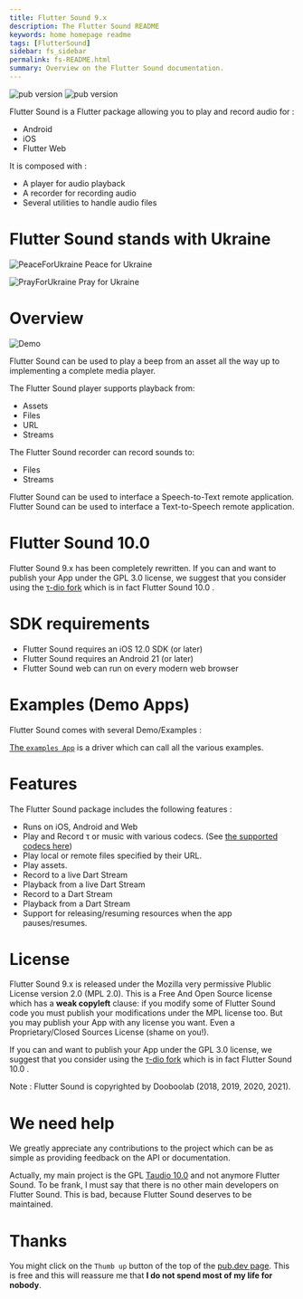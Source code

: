 ```yaml
---
title: Flutter Sound 9.x
description: The Flutter Sound README
keywords: home homepage readme
tags: [FlutterSound]
sidebar: fs_sidebar
permalink: fs-README.html
summary: Overview on the Flutter Sound documentation.
---
```


![pub version](https://tau.canardoux.xyz/images/fs/Logotype-primary.png)
![pub version](https://img.shields.io/pub/v/flutter_sound.svg?style=flat-square)

Flutter Sound is a Flutter package allowing you to play and record audio for :

- Android
- iOS
- Flutter Web

It is composed with :

- A player for audio playback
- A recorder for recording audio
- Several utilities to handle audio files

# Flutter Sound stands with Ukraine

![PeaceForUkraine](https://tau.canardoux.xyz/images/2-year-old-irish-girl-ukrainian.jpg)
Peace for Ukraine

![PrayForUkraine](https://tau.canardoux.xyz/images/banner.png)
Pray for Ukraine

# Overview

![Demo](https://user-images.githubusercontent.com/27461460/77531555-77c9ec00-6ed6-11ea-9813-320f943b08cc.gif)

Flutter Sound can be used to play a beep from an asset all the way up to implementing a complete media player.

The Flutter Sound player supports playback from:

- Assets
- Files
- URL
- Streams

The Flutter Sound recorder can record sounds to:

- Files
- Streams

Flutter Sound can be used to interface a Speech-to-Text remote application.
Flutter Sound can be used to interface a Text-to-Speech remote application.

# Flutter Sound 10.0

Flutter Sound 9.x has been completely rewritten. If you can and want to publish your App under the GPL 3.0 license, we suggest that you consider using the [τ-dio fork](https://tau.canardoux.xyz/td-README.html) which is in fact Flutter Sound 10.0 .

# SDK requirements

- Flutter Sound requires an iOS 12.0 SDK \(or later\)
- Flutter Sound requires an Android 21 \(or later\)
- Flutter Sound web can run on every modern web browser

# Examples \(Demo Apps\)

Flutter Sound comes with several Demo/Examples :

[The `examples App`](https://github.com/canardoux/flutter_sound/blob/master/flutter_sound/example/lib/main.dart) is a driver which can call all the various examples.

# Features

The Flutter Sound package includes the following features :

- Runs on iOS, Android and Web
- Play and Record τ or music with various codecs. \(See [the supported codecs here](fs-guides_codec.html)\)
- Play local or remote files specified by their URL.
- Play assets.
- Record to a live Dart Stream
- Playback from a live Dart Stream
- Record to a Dart Stream
- Playback from a Dart Stream
- Support for releasing/resuming resources when the app pauses/resumes.

# License

Flutter Sound 9.x is released under the Mozilla very permissive Plublic License version 2.0 (MPL 2.0). This is a Free And Open Source license which has a **weak copyleft** clause: if you modify some of Flutter Sound code you must publish your modifications under the MPL license too. But you may publish your App with any license you want. Even a Proprietary/Closed Sources License (shame on you!).

If you can and want to publish your App under the GPL 3.0 license, we suggest that you consider using the [τ-dio fork](https://tau.canardoux.xyz/td-README.html) which is in fact Flutter Sound 10.0 .

Note : Flutter Sound is copyrighted by Dooboolab (2018, 2019, 2020, 2021).

# We need help

We greatly appreciate any contributions to the project which can be as simple as providing feedback on the API or documentation.

Actually, my main project is the GPL [Taudio 10.0](https://tau.canardoux.xyz/td-README.html) and not anymore Flutter Sound. To be frank, I must say that there is no other main developers on Flutter Sound. This is bad, because Flutter Sound deserves to be maintained.

# Thanks

You might click on the `Thumb up` button of the top of the [pub.dev page](https://pub.dev/packages/flutter_sound).
This is free and this will reassure me that **I do not spend most of my life for nobody**.
